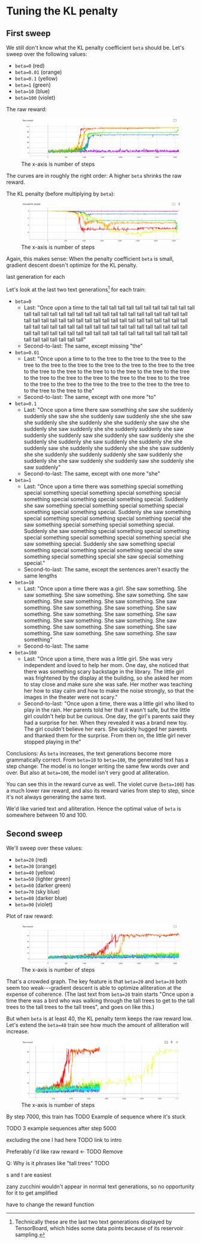 # Tuning the KL penalty

## First sweep

We still don't know what the KL penalty coefficient `beta`
should be. Let's sweep over
the following values:

- `beta=0` (red)
- `beta=0.01` (orange)
- `beta=0.1` (yellow)
- `beta=1` (green)
- `beta=10` (blue)
- `beta=100` (violet)


<!--  

20241030-225813soft-crafty-quetzal-of-tolerance


20241031-000513tall-opal-silkworm-from-hell


20241031-011205greedy-scrupulous-labradoodle-of-awe


20241031-021901rough-hypnotic-bug-of-ampleness


20241031-032527quizzical-muscular-cockatoo-from-ganymede


20241031-043206optimistic-deft-starfish-of-radiance

-->


The raw reward:

<figure>
  <img src=assets/sweep_raw_reward.png alt=""/>
  <figcaption>The x-axis is number of steps</figcaption>
</figure>

The curves are in roughly the right order: A higher `beta` 
shrinks the raw reward.

The KL penalty (before multiplying by `beta`):

<figure>
  <img src=assets/sweep_kl_penalty.png alt=""/>
  <figcaption>The x-axis is number of steps</figcaption>
</figure>

Again, this makes sense: When the penalty coefficient `beta` is small,
gradient descent doesn't optimize for the KL penalty.

last generation for each

Let's look at the last two text generations[^note] for each train:

- `beta=0`
  - Last: "Once upon a time to the tall tall tall tall tall tall tall tall tall tall tall tall tall tall tall tall tall tall tall tall tall tall tall tall tall tall tall tall tall tall tall tall tall tall tall tall tall tall tall tall tall tall tall tall tall tall tall tall tall tall tall tall tall tall tall tall tall tall tall tall tall tall tall tall tall tall tall tall tall tall tall tall tall tall tall tall tall tall tall tall tall tall tall tall tall tall tall tall tall tall tall tall tall tall"
  - Second-to-last: The same, except missing "the"
- `beta=0.01`
    - Last: "Once upon a time to to the tree to the tree to the tree to the tree to the tree to the tree to the tree to the tree to the tree to the tree to the tree to the tree to the tree to to the tree to the tree to the tree to the tree to the tree to the tree to the tree to the tree to to the tree to the tree to the tree to the tree to the tree to the tree to the tree to to the tree to the tree to the"
    - Second-to-last: The same, except with one more "to"
- `beta=0.1` 
    - Last: "Once upon a time there saw something she saw she suddenly suddenly she saw she she suddenly saw suddenly she she she saw she suddenly she she suddenly she she suddenly she saw she she suddenly she saw suddenly she she suddenly suddenly she saw suddenly she suddenly saw she suddenly she saw suddenly she she suddenly she suddenly she saw suddenly she suddenly she she suddenly saw she suddenly she suddenly she she she saw suddenly she she suddenly she suddenly suddenly she saw suddenly she suddenly she she saw suddenly she suddenly saw she suddenly she saw suddenly"
    - Second-to-last: The same, except with one more "she"
- `beta=1` 
    - Last: "Once upon a time there was something special something special something special something special something special something special something special something special. Suddenly she saw something special something special something special something special something special. Suddenly she saw something special something special something special something special she saw something special something special something special. Suddenly she saw something special something special something special something special something special something special she saw something special. Suddenly she saw something special something special something special something special she saw something special something special she saw special something special."
    - Second-to-last: The same, except the sentences aren't exactly the same lengths
- `beta=10` 
    - Last: "Once upon a time there was a girl. She saw something. She saw something. She saw something. She saw something. She saw something. She saw something. She saw something. She saw something. She saw something. She saw something. She saw something. She saw something. She saw something. She saw something. She saw something. She saw something. She saw something. She saw something. She saw something. She saw something. She saw something. She saw something. She saw something"
    - Second-to-last: The same
- `beta=100`
    - Last: "Once upon a time, there was a little girl. She was very independent and loved to help her mom. One day, she noticed that there was something scary backstage in the library. The little girl was frightened by the display at the building, so she asked her mom to stay close and make sure she was safe. Her mother was teaching her how to stay calm and how to make the noise strongly, so that the images in the theater were not scary."
    - Second-to-last: "Once upon a time, there was a little girl who liked to play in the rain. Her parents told her that it wasn't safe, but the little girl couldn't help but be curious. One day, the girl's parents said they had a surprise for her. When they revealed it was a brand new toy. The girl couldn't believe her ears. She quickly hugged her parents and thanked them for the surprise. From then on, the little girl never stopped playing in the"
    
Conclusions: As `beta` increases, the text generations 
become more grammatically correct. From `beta=10` to `beta=100`, 
the generated text has a step change: The model is no
longer writing the same few words over and over. But also at `beta=100`, 
the model isn't very good at alliteration.

You can see this in the reward curve as well. The violet curve
(`beta=100`) has a much lower raw reward, and also its reward varies from 
step to step, since it's not always generating the same text.

We'd like varied text and alliteration. 
Hence the optimal value of `beta` is somewhere between 10 and 100.


## Second sweep

<!-- 

20241031-223222curvy-light-honeybee-of-bloom


20241031-233847transparent-dexterous-foxhound-of-weather


20241101-004615gorgeous-cream-jackal-of-whirlwind


20241101-015253outgoing-almond-pig-of-correction


20241101-025936mellow-positive-cougar-of-prosperity


20241101-040601defiant-eccentric-lyrebird-of-popularity


20241101-051244poised-mantis-of-unusual-hail


20241101-061920accurate-bullfrog-of-unexpected-jest

-->

We'll sweep over these values:

- `beta=20` (red)
- `beta=30` (orange)
- `beta=40` (yellow)
- `beta=50` (lighter green)
- `beta=60` (darker green)
- `beta=70` (sky blue)
- `beta=80` (darker blue)
- `beta=90` (violet)

Plot of raw reward:

<figure>
  <img src=assets/sweep2_raw_reward.png alt=""/>
  <figcaption>The x-axis is number of steps</figcaption>
</figure>

That's a crowded graph. The key feature is that 
`beta=20` and `beta=30` both seem too weak---gradient
descent is able to optimize alliteration at the expense of 
coherence. 
(The last text from `beta=20` train starts "Once upon a time there was a bird who was walking through the tall trees to get to the tall trees to the tall trees to the tall trees", and goes on like this.)

But when `beta` is at least 40, the KL penalty term keeps the raw reward low. 
Let's extend the `beta=40` train 
see how much
the amount of alliteration
will increase.

  
<!-- 
  
20241101-225949busy-flawless-markhor-of-gallantry

-->


<figure>
  <img src=assets/extended_sweep2_raw_reward.png alt=""/>
  <figcaption>The x-axis is number of steps</figcaption>
</figure>

By step 7000, 
this train has 
TODO Example of sequence where it's stuck


TODO 3 example sequences
after step 5000

excluding the one I had here TODO link to intro





Preferably I'd like raw reward <- TODO Remove


Q: Why is it phrases like "tall trees" TODO

s and t are easiest 

zany zucchini wouldn't appear in normal text generations, so no opportunity for it to get amplified

have to change the reward function

[^note]: Technically these are the last two text generations displayed
by TensorBoard, which hides some data points because of its reservoir sampling.

